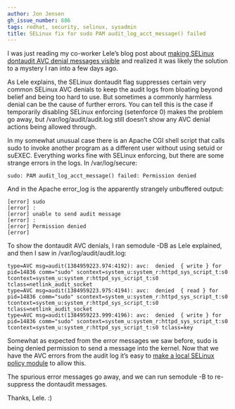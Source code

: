 ```yaml
---
author: Jon Jensen
gh_issue_number: 886
tags: redhat, security, selinux, sysadmin
title: SELinux fix for sudo PAM audit_log_acct_message() failed
---
```


I was just reading my co-worker Lele’s blog post about [making SELinux dontaudit AVC denial messages visible](/blog/2013/11/05/selinux-and-need-of-talking-about) and realized it was likely the solution to a mystery I ran into a few days ago.

As Lele explains, the SELinux dontaudit flag suppresses certain very common SELinux AVC denials to keep the audit logs from bloating beyond belief and being too hard to use. But sometimes a commonly harmless denial can be the cause of further errors. You can tell this is the case if temporarily disabling SELinux enforcing (setenforce 0) makes the problem go away, but /var/log/audit/audit.log still doesn’t show any AVC denial actions being allowed through.

In my somewhat unusual case there is an Apache CGI shell script that calls sudo to invoke another program as a different user without using setuid or suEXEC. Everything works fine with SELinux enforcing, but there are some strange errors in the logs. In /var/log/secure:

```nohighlight
sudo: PAM audit_log_acct_message() failed: Permission denied
```

And in the Apache error_log is the apparently strangely unbuffered output:

```nohighlight
[error] sudo
[error] :
[error] unable to send audit message
[error] :
[error] Permission denied
[error]
```

To show the dontaudit AVC denials, I ran semodule -DB as Lele explained, and then I saw in /var/log/audit/audit.log:

```nohighlight
type=AVC msg=audit(1384959223.974:4192): avc:  denied  { write } for  pid=14836 comm="sudo" scontext=system_u:system_r:httpd_sys_script_t:s0 tcontext=system_u:system_r:httpd_sys_script_t:s0 tclass=netlink_audit_socket
type=AVC msg=audit(1384959223.975:4194): avc:  denied  { read } for  pid=14836 comm="sudo" scontext=system_u:system_r:httpd_sys_script_t:s0 tcontext=system_u:system_r:httpd_sys_script_t:s0 tclass=netlink_audit_socket
type=AVC msg=audit(1384959223.999:4196): avc:  denied  { write } for  pid=14836 comm="sudo" scontext=system_u:system_r:httpd_sys_script_t:s0 tcontext=system_u:system_r:httpd_sys_script_t:s0 tclass=key
```

Somewhat as expected from the error messages we saw before, sudo is being denied permission to send a message into the kernel. Now that we have the AVC errors from the audit log it’s easy to [make a local SELinux policy module](/blog/2012/05/11/selinux-local-policy-modules) to allow this.

The spurious error messages go away, and we can run semodule -B to re-suppress the dontaudit messages.

Thanks, Lele. :)

